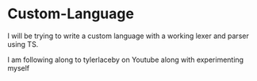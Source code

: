 # Custom-Language
I will be trying to write a custom language with a working lexer and parser using TS.

I am following along to tylerlaceby on Youtube along with experimenting myself

